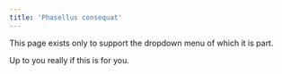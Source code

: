 ```yaml
---
title: 'Phasellus consequat'
---
```


This page exists only to support the dropdown menu of which it is part.

Up to you really if this is for you.